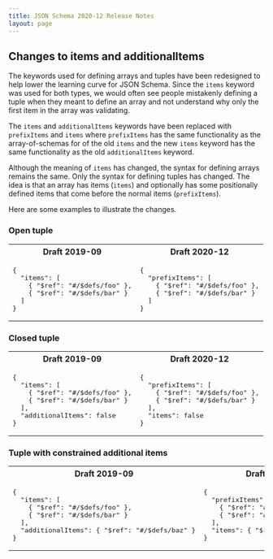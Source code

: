 ```yaml
---
title: JSON Schema 2020-12 Release Notes
layout: page
---
```

## Changes to items and additionalItems
The keywords used for defining arrays and tuples have been redesigned to help
lower the learning curve for JSON Schema. Since the `items` keyword was used for
both types, we would often see people mistakenly defining a tuple when they
meant to define an array and not understand why only the first item in the array
was validating.

The `items` and `additionalItems` keywords have been replaced with `prefixItems`
and `items` where `prefixItems` has the same functionality as the
array-of-schemas for of the old `items` and the new `items` keyword has the same
functionality as the old `additionalItems` keyword.

Although the meaning of `items` has changed, the syntax for defining arrays
remains the same. Only the syntax for defining tuples has changed. The idea is
that an array has items (`items`) and optionally has some positionally defined
items that come before the normal items (`prefixItems`).

Here are some examples to illustrate the changes.

### Open tuple
<table>
  <tr>
    <th>Draft 2019-09</th>
    <th>Draft 2020-12</th>
  </tr>
  <tr>
    <td>
      <pre>{
  "items": [
    { "$ref": "#/$defs/foo" },
    { "$ref": "#/$defs/bar" }
  ]
}</pre>
    </td>
    <td>
      <pre>{
  "prefixItems": [
    { "$ref": "#/$defs/foo" },
    { "$ref": "#/$defs/bar" }
  ]
}</pre>
    </td>
  </tr>
</table>

### Closed tuple
<table>
  <tr>
    <th>Draft 2019-09</th>
    <th>Draft 2020-12</th>
  </tr>
  <tr>
    <td>
      <pre>{
  "items": [
    { "$ref": "#/$defs/foo" },
    { "$ref": "#/$defs/bar" }
  ],
  "additionalItems": false
}</pre>
    </td>
    <td>
      <pre>{
  "prefixItems": [
    { "$ref": "#/$defs/foo" },
    { "$ref": "#/$defs/bar" }
  ],
  "items": false
}</pre>
    </td>
  </tr>
</table>

### Tuple with constrained additional items
<table>
  <tr>
    <th>Draft 2019-09</th>
    <th>Draft 2020-12</th>
  </tr>
  <tr>
    <td>
      <pre>{
  "items": [
    { "$ref": "#/$defs/foo" },
    { "$ref": "#/$defs/bar" }
  ],
  "additionalItems": { "$ref": "#/$defs/baz" }
}</pre>
    </td>
    <td>
      <pre>{
  "prefixItems": [
    { "$ref": "#/$defs/foo" },
    { "$ref": "#/$defs/bar" }
  ],
  "items": { "$ref": "#/$defs/baz" }
}</pre>
    </td>
  </tr>
</table>
